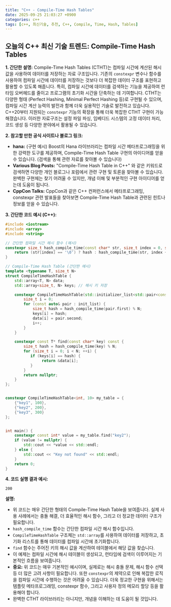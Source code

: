 ```yaml
---
title: "C++ - Compile-Time Hash Tables"
date: 2025-09-25 21:03:27 +0900
categories: c++
tags: [c++, 최신기술, 추천, C++, Compile, Time, Hash, Tables]
---
```


## 오늘의 C++ 최신 기술 트렌드: **Compile-Time Hash Tables**

**1. 간단한 설명:**
Compile-Time Hash Tables (CTHT)는 컴파일 시간에 계산된 해시 값을 사용하여 데이터를 저장하는 자료 구조입니다.  기존의 `constexpr` 변수나 함수를 사용하여 컴파일 시간에 데이터를 저장하는 것보다 더 복잡한 데이터 구조를 표현하고 활용할 수 있도록 해줍니다. 특히, 컴파일 시간에 데이터를 검색하는 기능을 제공하여 런타임 오버헤드를 줄이고 프로그램의 초기화 시간을 단축하는 데 기여합니다. CTHT는 다양한 형태 (Perfect Hashing, Minimal Perfect Hashing 등)로 구현될 수 있으며, 컴파일 시간 계산 능력의 발전과 함께 더욱 실용적인 기술로 발전하고 있습니다. C++20부터 지원되는 `constexpr` 기능의 확장을 통해 더욱 복잡한 CTHT 구현이 가능해졌습니다. 이러한 자료구조는 설정 파일 파싱, 임베디드 시스템의 고정 데이터 처리, 코드 생성 등 다양한 분야에서 활용될 수 있습니다.

**2. 참고할 만한 공식 사이트나 블로그 링크:**

*   **hana:** (구현 예시)  Boost의 Hana 라이브러리는 컴파일 시간 메타프로그래밍을 위한 강력한 도구를 제공하며, Compile-Time Hash Table 구현의 아이디어를 얻을 수 있습니다.  (검색을 통해 관련 자료를 찾아볼 수 있습니다)
*   **Various Blog Posts:**  "Compile-Time Hash Table in C++" 와 같은 키워드로 검색하면 다양한 개인 블로그나 포럼에서 관련 구현 및 토론을 찾아볼 수 있습니다.  완벽한 구현체는 찾기 어려울 수 있지만, 개념 이해 및 부분적인 구현 아이디어를 얻는데 도움이 됩니다.
*   **CppCon Talks:**  CppCon과 같은 C++ 컨퍼런스에서 메타프로그래밍, constexpr 관련 발표들을 찾아보면 Compile-Time Hash Table과 관련된 힌트나 정보를 얻을 수 있습니다.

**3. 간단한 코드 예시 (C++):**

```cpp
#include <iostream>
#include <array>
#include <string>

// 간단한 컴파일 시간 해시 함수 (예시)
constexpr size_t hash_compile_time(const char* str, size_t index = 0, size_t hash = 5381) {
    return (str[index] == '\0') ? hash : hash_compile_time(str, index + 1, ((hash << 5) + hash) + str[index]);
}

// Compile-Time Hash Table (간단한 예시)
template <typename T, size_t N>
struct CompileTimeHashTable {
    std::array<T, N> data;
    std::array<size_t, N> keys; // 해시 키 저장

    constexpr CompileTimeHashTable(std::initializer_list<std::pair<const char*, T>> init_list) : data{}, keys{} {
        size_t i = 0;
        for (const auto& pair : init_list) {
            size_t hash = hash_compile_time(pair.first) % N;
            keys[i] = hash;
            data[i] = pair.second;
            i++;
        }
    }

    constexpr const T* find(const char* key) const {
        size_t hash = hash_compile_time(key) % N;
        for (size_t i = 0; i < N; ++i) {
           if (keys[i] == hash) {
                return &data[i];
           }
        }
        return nullptr;
    }
};


constexpr CompileTimeHashTable<int, 10> my_table = {
    {"key1", 100},
    {"key2", 200},
    {"key3", 300}
};


int main() {
    constexpr const int* value = my_table.find("key2");
    if (value != nullptr) {
        std::cout << *value << std::endl;
    } else {
        std::cout << "Key not found" << std::endl;
    }
    return 0;
}
```

**4. 코드 실행 결과 예시:**

```
200
```

**설명:**

*   위 코드는 매우 간단한 형태의 Compile-Time Hash Table을 보여줍니다.  실제 사용 사례에서는 충돌 해결, 더 효율적인 해시 함수, 그리고 더 정교한 데이터 구조가 필요합니다.
*   `hash_compile_time` 함수는 간단한 컴파일 시간 해시 함수입니다.
*   `CompileTimeHashTable` 구조체는 `std::array`를 사용하여 데이터를 저장하고, 초기화 리스트를 통해 데이터를 컴파일 시간에 초기화합니다.
*   `find` 함수는 주어진 키의 해시 값을 계산하여 테이블에서 해당 값을 찾습니다.
*   이 예제는 컴파일 시간에 해시 테이블이 생성되고, 런타임에 검색이 이루어지는 기본적인 흐름을 보여줍니다.
*   **중요:**  위 코드는 매우 기본적인 예시이며, 실제로는 해시 충돌 문제, 해시 함수 선택 등 더 많은 고려 사항이 필요합니다. 또한 `constexpr`의 제약으로 인해 복잡한 로직을 컴파일 시간에 수행하는 것은 어려울 수 있습니다.  더욱 정교한 구현을 위해서는 템플릿 메타프로그래밍, constexpr 함수, 그리고 사용자 정의 메모리 할당 등을 활용해야 합니다.
*   완벽한 CTHT 라이브러리는 아니지만, 개념을 이해하는 데 도움이 될 것입니다.

